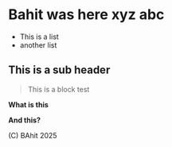 # Bahit was here xyz abc
- This is a list
- another list
## This is a sub header

> This is a block test

**What is this**

__And this?__


(C) BAhit 2025

